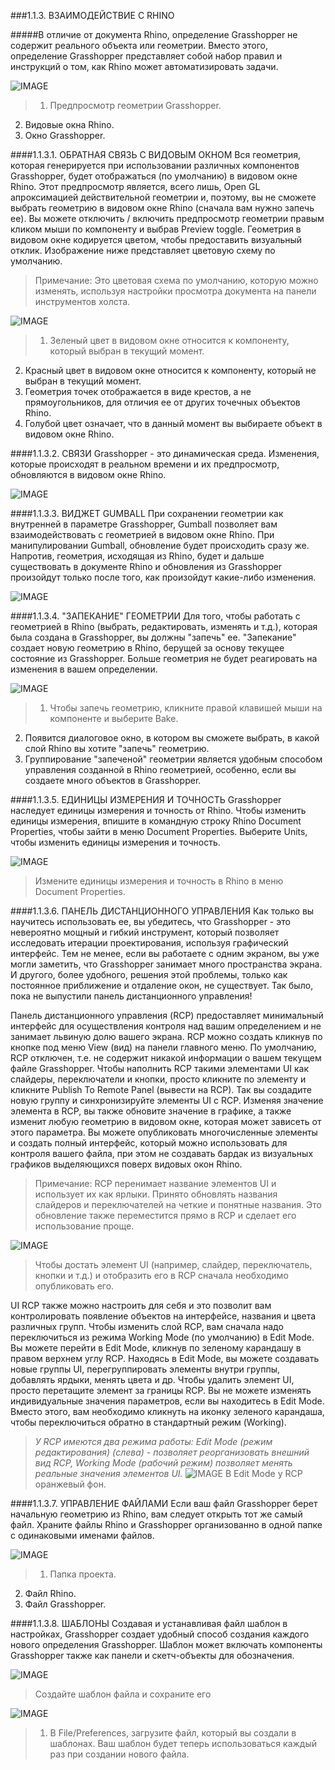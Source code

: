 ###1.1.3. ВЗАИМОДЕЙСТВИЕ С RHINO

#####В отличие от документа Rhino, определение Grasshopper не содержит реального объекта или геометрии. Вместо этого, определение Grasshopper представляет собой набор правил и инструкций о том, как Rhino может автоматизировать задачи.

![IMAGE](images/1-1-3/1-1-3_001-talking-to-rhino.png)
>1. Предпросмотр геометрии Grasshopper.
2. Видовые окна Rhino.
3. Окно Grasshopper.




####1.1.3.1. ОБРАТНАЯ СВЯЗЬ С ВИДОВЫМ ОКНОМ
Вся геометрия, которая генерируется при использовании различных компонентов 
Grasshopper, будет отображаться (по умолчанию) в видовом окне Rhino. Этот 
предпросмотр является, всего лишь, Open GL апроксимацией действительной геометрии
и, поэтому, вы не сможете выбрать геометрию в видовом окне Rhino (сначала вам 
нужно запечь ее). Вы можете отключить / включить предпросмотр геометрии правым
кликом мыши по компоненту и выбрав Preview toggle. Геометрия в видовом окне 
кодируется цветом, чтобы предоставить визуальный отклик. Изображение ниже 
представляет цветовую схему по умолчанию.

>Примечание: Это цветовая схема по умолчанию, которую можно изменять, используя настройки просмотра документа на панели инструментов холста.

![IMAGE](images/1-1-3/1-1-3_002-viewport-feedback.png)
>1. Зеленый цвет в видовом окне относится к компоненту, который выбран в текущий момент.
2. Красный цвет в видовом окне относится к компоненту, который не выбран в текущий момент.
3. Геометрия точек отображается в виде крестов, а не прямоугольников, для отличия ее от других точечных объектов Rhino.
4. Голубой цвет означает, что в данный момент вы выбираете объект в видовом окне Rhino.

####1.1.3.2. СВЯЗИ
Grasshopper - это динамическая среда. Изменения, которые происходят в реальном 
времени и их предпросмотр, обновляются в видовом окне Rhino.

![IMAGE](images/1-1-3/1-1-3_003-live-wires.png)

####1.1.3.3. ВИДЖЕТ GUMBALL
При сохранении геометрии как внутренней в параметре Grasshopper, Gumball 
позволяет вам взаимодействовать с геометрией в видовом окне Rhino. При 
манипулировании Gumball, обновление будет происходить сразу же. Напротив, геометрия, 
исходящая из Rhino, будет и дальше существовать в документе Rhino и обновления 
из Grasshopper произойдут только после того, как произойдут какие-либо изменения.

![IMAGE](images/1-1-3/1-1-3_004-gumball.png)

####1.1.3.4. "ЗАПЕКАНИЕ" ГЕОМЕТРИИ
Для того, чтобы работать с геометрией в Rhino (выбрать, редактировать, изменять и т.д.), 
которая была создана в Grasshopper, вы должны "запечь" ее. "Запекание" создает новую
геометрию в Rhino, берущей за основу текущее состояние из Grasshopper. Больше геометрия 
не будет реагировать на изменения в вашем определении.

![IMAGE](images/1-1-3/1-1-3_005-baking.png)
>1. Чтобы запечь геометрию, кликните правой клавишей мыши на компоненте и выберите Bake.
2. Появится диалоговое окно, в котором вы сможете выбрать, в какой слой Rhino вы хотите "запечь" геометрию.
3. Группирование "запеченой" геометрии является удобным способом управления созданной в Rhino геометрией, особенно, если вы создаете много объектов в Grasshopper.


####1.1.3.5. ЕДИНИЦЫ ИЗМЕРЕНИЯ И ТОЧНОСТЬ
Grasshopper наследует единицы измерения и точность от Rhino. Чтобы изменить 
единицы измерения, впишите в командную строку Rhino Document Properties, 
чтобы зайти в меню  Document Properties. Выберите Units, чтобы изменить 
единицы измерения и точность.

![IMAGE](images/1-1-3/1-1-3_006-units.png)
>Измените единицы измерения и точность в Rhino в меню Document Properties.

####1.1.3.6. ПАНЕЛЬ ДИСТАНЦИОННОГО УПРАВЛЕНИЯ
Как только вы научитесь использовать ее, вы убедитесь, что Grasshopper - это 
невероятно мощный и гибкий инструмент, который позволяет исследовать итерации 
проектирования, используя графический интерфейс. Тем не менее, если вы работаете
с одним экраном, вы уже могли заметить, что Grasshopper занимает много пространства
экрана. И другого, более удобного, решения этой проблемы, только как постоянное
приближение и отдаление окон, не существует. Так было, пока не выпустили панель дистанционного управления!

Панель дистанционного управления (RCP) предоставляет минимальный интерфейс для 
осуществления контроля над вашим определением и не занимает львиную долю вашего
экрана. RCP можно создать кликнув по кнопке под меню View (вид) на панели 
главного меню. По умолчанию, RCP отключен, т.е. не содержит никакой информации
о вашем текущем файле Grasshopper. Чтобы наполнить RCP такими элементами UI как
слайдеры, переключатели и кнопки, просто кликните по элементу и кликните 
Publish To Remote Panel (вывести на RCP). Так вы создадите новую группу и 
синхронизируйте элементы UI с RCP. Изменяя значение элемента в RCP, вы также обновите
значение в графике, а также изменит любую геометрию в видовом окне, которая может
зависеть от этого параметра. Вы можете опубликовать многочисленные элементы и 
создать полный интерфейс, который можно использовать для контроля вашего файла, 
при этом не создавать бардак из визуальных графиков выделяющихся поверх видовых окон Rhino.

>Примечание: RCP перенимает название элементов UI и использует их как ярлыки. Принято обновлять названия слайдеров и переключателей на четкие и понятные названия. Это обновление также переместится прямо в RCP и сделает его использование проще.


![IMAGE](images/1-1-3/1-1-3_007-remote-control1.png)
> Чтобы достать элемент UI (например, слайдер, переключатель, кнопки и т.д.) и отобразить его в RCP сначала необходимо опубликовать его.

UI RCP также можно настроить для себя и это позволит вам контролировать появление
объектов на интерфейсе, названия и цвета различных групп. Чтобы изменить слой RCP,
вам сначала надо переключиться из режима Working Mode (по умолчанию) в Edit Mode.
Вы можете перейти в Edit Mode, кликнув по зеленому карандашу в правом верхнем углу
RCP. Находясь в Edit Mode, вы можете создавать новые группы UI, перегруппировать
элементы внутри группы, добавлять ярдыки, менять цвета и др. Чтобы удалить элемент
UI, просто перетащите элемент за границы RCP. Вы не можете изменять индивидуальные
значения параметров, если вы находитесь в Edit Mode. Вместо этого, вам необходимо 
кликнуть на иконку зеленого карандаша, чтобы переключиться обратно в стандартный режим (Working).

>_У RCP имеются два режима работы: Edit Mode (режим редактирования) (слева) - позволяет реорганизовать внешний вид RCP, Working Mode (рабочий режим) позволяет менять реальные значения элементов UI._
![IMAGE](images/1-1-3/1-1-3_008-remote2.png)
>В Edit Mode у RCP оранжевый фон.




####1.1.3.7. УПРАВЛЕНИЕ ФАЙЛАМИ
Если ваш файл Grasshopper берет начальную геометрию из Rhino, вам следует 
открыть тот же самый файл. Храните файлы Rhino и Grasshopper организованно в
одной папке с одинаковыми именами файлов.

![IMAGE](images/1-1-3/1-1-3_009-file-management.png)
>1. Папка проекта.
2. Файл Rhino.
3. Файл Grasshopper.

####1.1.3.8. ШАБЛОНЫ
Создавая и устанавливая файл шаблон в настройках, Grasshopper создает
удобный способ создания каждого нового определения Grasshopper. Шаблон
может включать компоненты Grasshopper также как панели и скетч-объекты 
для обозначения.


![IMAGE](images/1-1-3/1-1-3_010-templates.png)
>Создайте шаблон файла и сохраните его

![IMAGE](images/1-1-3/1-1-3_011-templates2.png)
>1. В File/Preferences, загрузите файл, который вы создали в шаблонах. Ваш шаблон будет теперь использоваться каждый раз при создании нового файла.

